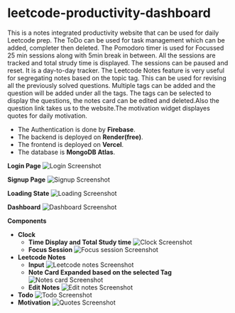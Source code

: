# leetcode-productivity-dashboard
This is a notes integrated productivity website that can be used for daily Leetcode prep. The ToDo can be used for task management which can be added, completer then deleted. The Pomodoro timer is used for Focussed 25 min sessions along with 5min break in between. All the sessions are tracked and total strudy time is displayed. The sessions can be paused and reset. It is a day-to-day tracker. The Leetcode Notes feature is very useful for segregating notes based on the topic tag. This can be used for revising all the previously solved questions. Multiple tags can be added and the question will be added under all the tags. The tags can be selected to display the questions, the notes card can be edited and deleted.Also the question link takes us to the website.The motivation widget displayes quotes for daily motivation. 

- The Authentication is done by **Firebase**.
- The backend is deployed on **Render(free)**.
- The frontend is deployed on **Vercel**.
- The database is **MongoDB Atlas**.

**Login Page**
![Login Screenshot](screenshots/login.png)

**Signup Page**
![Signup Screenshot](screenshots/signup.png)

**Loading State**
![Loading Screenshot](screenshots/loading.png)

**Dashboard**
![Dashboard Screenshot](screenshots/dashboard.png)

**Components**
- **Clock**
    - **Time Display and Total Study time**
      ![Clock Screenshot](screenshots/clock.png)
    - **Focus Session**
      ![Focus session Screenshot](screenshots/focus_session.png)
- **Leetcode Notes**
    - **Input**
      ![Leetcode notes Screenshot](screenshots/leetcode_notes_input.png)
    - **Note Card Expanded based on the selected Tag**
      ![Notes card Screenshot](screenshots/notes_card.png)
    - **Edit Notes**
      ![Edit notes Screenshot](screenshots/edit_notes_card.png)
- **Todo**
    ![Todo Screenshot](screenshots/todo.png)
- **Motivation**
    ![Quotes Screenshot](screenshots/motivation.png)

